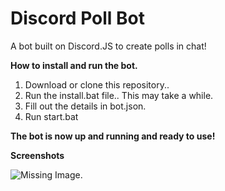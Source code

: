 # Discord Poll Bot
A bot built on Discord.JS to create polls in chat!


<b>How to install and run the bot.</b>

1. Download or clone this repository..
2. Run the install.bat file.. This may take a while.
3. Fill out the details in bot.json.
4. Run start.bat
 
<b>The bot is now up and running and ready to use!</b> 

<b>Screenshots</b>

![Missing Image.](https://lordejerry.com/I/11eGjtfbRfTQwO1c.png)
